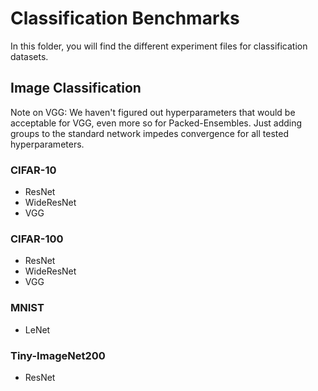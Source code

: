 # Classification Benchmarks

In this folder, you will find the different experiment files for classification
datasets.

## Image Classification

Note on VGG: We haven't figured out hyperparameters that would be acceptable
for VGG, even more so for Packed-Ensembles. Just adding groups to the standard
network impedes convergence for all tested hyperparameters.

### CIFAR-10

* ResNet
* WideResNet
* VGG

### CIFAR-100

* ResNet
* WideResNet
* VGG

### MNIST

* LeNet

### Tiny-ImageNet200

* ResNet
